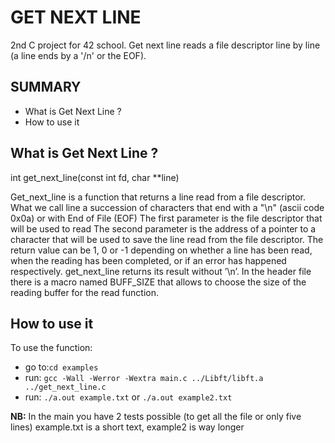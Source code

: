 # GET NEXT LINE

2nd C project for 42 school.
Get next line reads a file descriptor line by line (a line ends by a '/n' or the EOF).

## SUMMARY

- What is Get Next Line ?
- How to use it

## What is Get Next Line ?

int     get_next_line(const int fd, char **line)

Get_next_line is a function that returns a line read from a file descriptor.
What we call line a succession of characters that end with a "\n" (ascii code 0x0a) or with End of File (EOF)
The first parameter is the file descriptor that will be used to read
The second parameter is the address of a pointer to a character that will be used
to save the line read from the file descriptor.
The return value can be 1, 0 or -1 depending on whether a line has been read,
when the reading has been completed, or if an error has happened respectively.
get_next_line returns its result without ’\n’.
In the header file there is a macro named BUFF_SIZE that allows to choose the size of the reading
buffer for the read function.

## How to use it

To use the function:
- go to:`cd examples`
- run: `gcc -Wall -Werror -Wextra main.c ../Libft/libft.a ../get_next_line.c`
- run: `./a.out example.txt` or `./a.out example2.txt`

**NB:**
In the main you have 2 tests possible (to get all the file or only five lines)
example.txt is a short text, example2 is way longer 
